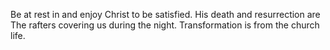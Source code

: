 Be at rest in and enjoy Christ to be
satisfied. His death and resurrection are
The rafters covering us during the night.
Transformation is from the church life.
